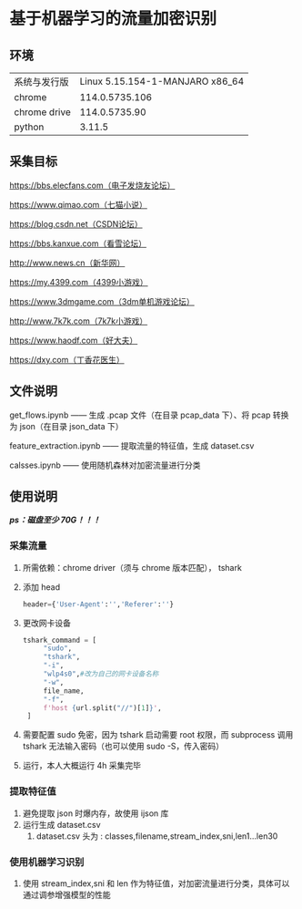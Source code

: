 # 基于机器学习的流量加密识别

## 环境

|              |                                 |
| ------------ | ------------------------------- |
| 系统与发行版 | Linux 5.15.154-1-MANJARO x86_64 |
| chrome       | 114.0.5735.106                  |
| chrome drive | 114.0.5735.90                   |
| python       | 3.11.5                          |

## 采集目标

https://bbs.elecfans.com（电子发烧友论坛）

https://www.qimao.com（七猫小说）

https://blog.csdn.net（CSDN论坛）

https://bbs.kanxue.com（看雪论坛）

http://www.news.cn（新华网）

https://my.4399.com（4399小游戏）

https://www.3dmgame.com（3dm单机游戏论坛）

http://www.7k7k.com（7k7k小游戏）

https://www.haodf.com（好大夫）

https://dxy.com（丁香花医生）

## 文件说明

get_flows.ipynb —— 生成 .pcap 文件（在目录 pcap_data 下）、将 pcap 转换为 json（在目录 json_data 下）

feature_extraction.ipynb —— 提取流量的特征值，生成 dataset.csv

calsses.ipynb —— 使用随机森林对加密流量进行分类

## 使用说明

**_ps：磁盘至少 70G！！！_**

### 采集流量

1. 所需依赖：chrome driver（须与 chrome 版本匹配）， tshark

2. 添加 head

   ```python
   header={'User-Agent':'','Referer':''}
   ```

3. 更改网卡设备

   ```python
   tshark_command = [
        "sudo",
        "tshark",
        "-i",
        "wlp4s0",#改为自己的网卡设备名称
        "-w",
        file_name,
        "-f",
        f'host {url.split("//")[1]}',
    ]
   ```

4. 需要配置 sudo 免密，因为 tshark 启动需要 root 权限，而 subprocess 调用 tshark 无法输入密码（也可以使用 sudo -S，传入密码）
5. 运行，本人大概运行 4h 采集完毕

### 提取特征值

1. 避免提取 json 时爆内存，故使用 ijson 库
2. 运行生成 dataset.csv
   1. dataset.csv 头为 : classes,filename,stream_index,sni,len1...len30

### 使用机器学习识别

1. 使用 stream_index,sni 和 len 作为特征值，对加密流量进行分类，具体可以通过调参增强模型的性能

